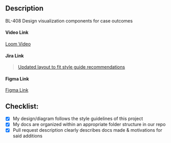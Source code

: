 ## Description

BL-408 Design visualization components for case outcomes

#### Video Link

[Loom Video](https://www.loom.com/share/f4224929f8fe4082a0d2c146324b83b0)

#### Jira Link

<blockquote class="jira-card"><a href="https://bloomtechlabs.atlassian.net/jira/software/c/projects/BL/boards/8?modal=detail&selectedIssue=BL-408">Updated layout to fit style guide recommendations</a></blockquote>

#### Figma Link

[Figma Link](https://www.figma.com/file/GLbdPDRiCnHMP80mj3wWcz/Untitled?node-id=0%3A1)

## Checklist:

- [X] My design/diagram follows the style guidelines of this project
- [X] My docs are organized within an appropriate folder structure in our repo
- [X] Pull request description clearly describes docs made & motivations for said additions
